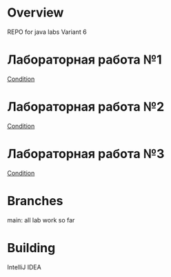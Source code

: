 # Overview
REPO for java labs Variant 6
# Лабораторная работа №1  
[Condition](https://github.com/andrey1pf/Java6sem/blob/main/Conditions/%D0%9B%D0%B0%D0%B11.doc)

# Лабораторная работа №2
[Condition](https://github.com/andrey1pf/Java6sem/blob/main/Conditions/%D0%9B%D0%B0%D0%B12.doc)

# Лабораторная работа №3
[Condition](https://github.com/andrey1pf/Java6sem/blob/main/Conditions/%D0%9B%D0%B0%D0%B13_JS.doc)

# Branches
main: all lab work so far

# Building
IntelliJ IDEA
